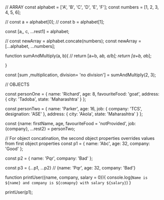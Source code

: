 // ARRAY
const alphabet = ['A', 'B', 'C', 'D', 'E', 'F'];
const numbers = [1, 2, 3, 4, 5, 6];

// const a = alphabet[0];
// const b = alphabet[1];

const [a,, c, ...rest1] = alphabet;

// const newArray = alphabet.concate(numbers);
const newArray = [...alphabet, ...numbers];

function sumAndMultiply(a, b){
    // return [a+b, a*b, a/b];
    return [a+b, a*b];
    
}

const [sum ,multiplication, division= 'no division'] = sumAndMultiply(2, 3);



// OBJECTS

const personOne = {
    name: 'Richard',
    age: 8,
    favouriteFood: 'goat',
    address: {
        city: 'Tadoba',
        state: 'Maharashtra'
    }
};

const personTwo = {
    name: 'Parker',
    age: 16,
    job: {
        company: 'TCS',
        designation: 'ASE'
    },
    address: {
        city: 'Akola',
        state: 'Maharashtra'
    }
};

const {name: firstName, age, favouriteFood = 'notProvided', job: {company}, ...rest2} = personTwo;

// For object concatination, the second object properties overrides values from first object properties
const p1 = {
    name: 'Abc',
    age: 32,
    company: 'Good'
};

const p2 = {
    name: 'Pqr',
    company: 'Bad'
};

const p3 = {...p1, ...p2} // {name: 'Pqr', age: 32, company: 'Bad'}


function printUser({name, company, salary = 0}){
    console.log(`Name is ${name} and company is ${comapny} with salary ${salary}`)
}

printUser(p1);


